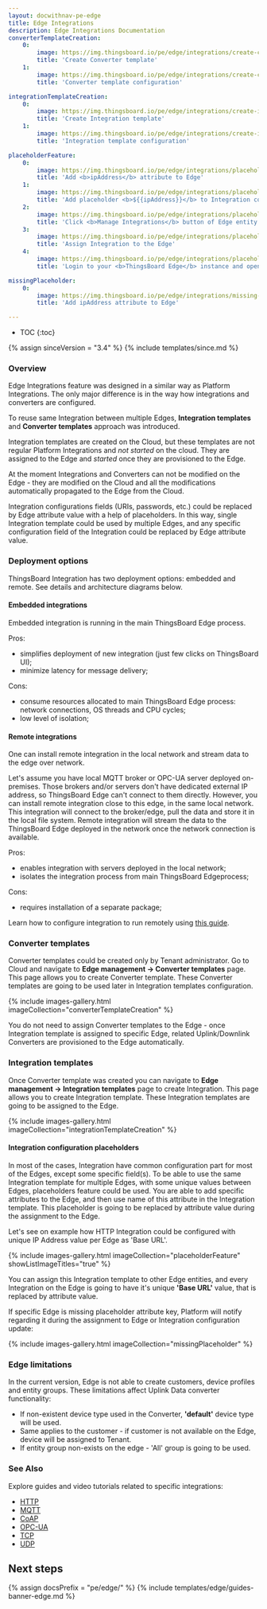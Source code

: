 ```yaml
---
layout: docwithnav-pe-edge
title: Edge Integrations
description: Edge Integrations Documentation
converterTemplateCreation:
    0:
        image: https://img.thingsboard.io/pe/edge/integrations/create-converter-step-1.png
        title: 'Create Converter template'
    1:
        image: https://img.thingsboard.io/pe/edge/integrations/create-converter-step-2.png
        title: 'Converter template configuration'

integrationTemplateCreation:
    0:
        image: https://img.thingsboard.io/pe/edge/integrations/create-integration-step-1.png
        title: 'Create Integration template'
    1:
        image: https://img.thingsboard.io/pe/edge/integrations/create-integration-step-2.png
        title: 'Integration template configuration'

placeholderFeature:
    0:
        image: https://img.thingsboard.io/pe/edge/integrations/placeholder-feature-step-1.png
        title: 'Add <b>ipAddress</b> attribute to Edge'
    1:
        image: https://img.thingsboard.io/pe/edge/integrations/placeholder-feature-step-2.png
        title: 'Add placeholder <b>${{ipAddress}}</b> to Integration configuration'
    2:
        image: https://img.thingsboard.io/pe/edge/integrations/placeholder-feature-step-3.png
        title: 'Click <b>Manage Integrations</b> button of Edge entity'
    3:
        image: https://img.thingsboard.io/pe/edge/integrations/placeholder-feature-step-4.png
        title: 'Assign Integration to the Edge'
    4:
        image: https://img.thingsboard.io/pe/edge/integrations/placeholder-feature-step-5.png
        title: 'Login to your <b>ThingsBoard Edge</b> instance and open Integrations page - placeholder is going to be replaced by attribute value'

missingPlaceholder:
    0:
        image: https://img.thingsboard.io/pe/edge/integrations/missing-placeholder.png
        title: 'Add ipAddress attribute to Edge'

---
```


* TOC
{:toc}

{% assign sinceVersion = "3.4" %}
{% include templates/since.md %}

### Overview

Edge Integrations feature was designed in a similar way as Platform Integrations. The only major difference is in the way how integrations and converters are configured. 

To reuse same Integration between multiple Edges, **Integration templates** and **Converter templates** approach was introduced. 

Integration templates are created on the Cloud, but these templates are not regular Platform Integrations and *not started* on the cloud. 
They are assigned to the Edge and *started* once they are provisioned to the Edge.

At the moment Integrations and Converters can not be modified on the Edge - they are modified on the Cloud and all the modifications automatically propagated to the Edge from the Cloud.

Integration configurations fields (URIs, passwords, etc.) could be replaced by Edge attribute value with a help of placeholders. 
In this way, single Integration template could be used by multiple Edges, and any specific configuration field of the Integration could be replaced by Edge attribute value.

### Deployment options

ThingsBoard Integration has two deployment options: embedded and remote. See details and architecture diagrams below.

#### Embedded integrations

Embedded integration is running in the main ThingsBoard Edge process. 

Pros:
* simplifies deployment of new integration (just few clicks on ThingsBoard UI);
* minimize latency for message delivery;

Cons:
* consume resources allocated to main ThingsBoard Edge process: network connections, OS threads and CPU cycles;
* low level of isolation;

<object width="60%" data="https://img.thingsboard.io/user-guide/integrations/embeded-integrations-overview.svg"></object>

#### Remote integrations

One can install remote integration in the local network and stream data to the edge over network.

Let's assume you have local MQTT broker or OPC-UA server deployed on-premises.
Those brokers and/or servers don't have dedicated external IP address, so ThingsBoard Edge can't connect to them directly.
However, you can install remote integration close to this edge, in the same local network.
This integration will connect to the broker/edge, pull the data and store it in the local file system.
Remote integration will stream the data to the ThingsBoard Edge deployed in the network once the network connection is available.

Pros:
* enables integration with servers deployed in the local network;
* isolates the integration process from main ThingsBoard Edgeprocess;

Cons:
* requires installation of a separate package;

Learn how to configure integration to run remotely using [this guide](/docs/pe/edge/user-guide/integrations/remote-integrations).

<object width="70%" data="https://img.thingsboard.io/user-guide/integrations/remote-integrations-overview.svg"></object>

### Converter templates

Converter templates could be created only by Tenant administrator. 
Go to Cloud and navigate to **Edge management -> Converter templates** page.
This page allows you to create Converter template. These Converter templates are going to be used later in Integration templates configuration.

{% include images-gallery.html imageCollection="converterTemplateCreation" %}

You do not need to assign Converter templates to the Edge - once Integration template is assigned to specific Edge, related Uplink/Downlink Converters are provisioned to the Edge automatically.

### Integration templates

Once Converter template was created you can navigate to **Edge management -> Integration templates** page to create Integration.
This page allows you to create Integration template. These Integration templates are going to be assigned to the Edge.

{% include images-gallery.html imageCollection="integrationTemplateCreation" %}

#### Integration configuration placeholders

In most of the cases, Integration have common configuration part for most of the Edges, except some specific field(s).
To be able to use the same Integration template for multiple Edges, with some unique values between Edges, placeholders feature could be used.
You are able to add specific attributes to the Edge, and then use name of this attribute in the Integration template.
This placeholder is going to be replaced by attribute value during the assignment to the Edge.

Let's see on example how HTTP Integration could be configured with unique IP Address value per Edge as 'Base URL'.

{% include images-gallery.html imageCollection="placeholderFeature" showListImageTitles="true" %}

You can assign this Integration template to other Edge entities, and every Integration on the Edge is going to have it's unique **'Base URL'** value, that is replaced by attribute value.

If specific Edge is missing placeholder attribute key, Platform will notify regarding it during the assignment to Edge or Integration configuration update:

{% include images-gallery.html imageCollection="missingPlaceholder" %}

### Edge limitations

In the current version, Edge is not able to create customers, device profiles and entity groups. 
These limitations affect Uplink Data converter functionality:

* If non-existent device type used in the Converter, **'default'** device type will be used.
* Same applies to the customer - if customer is not available on the Edge, device will be assigned to Tenant.
* If entity group non-exists on the edge - 'All' group is going to be used.

### See Also

Explore guides and video tutorials related to specific integrations:

 - [HTTP](/docs/pe/edge/user-guide/integrations/http/)
 - [MQTT](/docs/pe/edge/user-guide/integrations/mqtt/)
 - [CoAP](/docs/pe/edge/user-guide/integrations/coap/)
 - [OPC-UA](/docs/pe/edge/user-guide/integrations/opc-ua/)
 - [TCP](/docs/pe/edge/user-guide/integrations/tcp/)
 - [UDP](/docs/pe/edge/user-guide/integrations/udp/)
 
## Next steps

{% assign docsPrefix = "pe/edge/" %}
{% include templates/edge/guides-banner-edge.md %}





